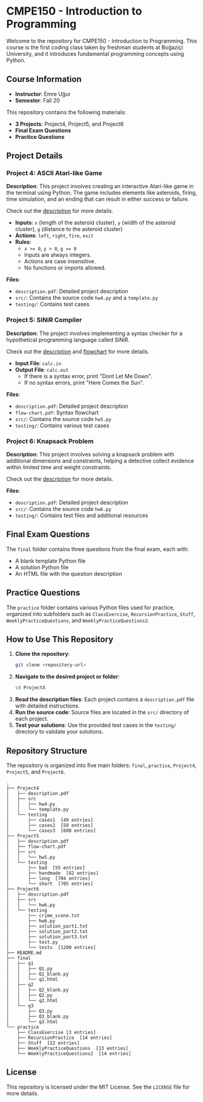 # CMPE150 - Introduction to Programming

Welcome to the repository for CMPE150 - Introduction to Programming. This course is the first coding class taken by freshman students at Boğaziçi University, and it introduces fundamental programming concepts using Python.

## Course Information

- **Instructor**: Emre Uğur
- **Semester**: Fall 20

This repository contains the following materials:
- **3 Projects**: Project4, Project5, and Project6
- **Final Exam Questions**
- **Practice Questions**

## Project Details

### Project 4: ASCII Atari-like Game

**Description**:
This project involves creating an interactive Atari-like game in the terminal using Python. The game includes elements like asteroids, firing, time simulation, and an ending that can result in either success or failure.

Check out the [description](Project4/description.pdf) for more details.

- **Inputs**: `x` (length of the asteroid cluster), `y` (width of the asteroid cluster), `g` (distance to the asteroid cluster)
- **Actions**: `left`, `right`, `fire`, `exit`
- **Rules**:
  - `x >= 0`, `y > 0`, `g >= 0`
  - Inputs are always integers.
  - Actions are case insensitive.
  - No functions or imports allowed.

**Files**:
- `description.pdf`: Detailed project description
- `src/`: Contains the source code `hw4.py` and a `template.py`
- `testing/`: Contains test cases

### Project 5: SiNiR Compiler

**Description**:
The project involves implementing a syntax checker for a hypothetical programming language called SiNiR.

Check out the [description](Project5/description.pdf) and [flowchart](Project5/flow-chart.pdf) for more details.

- **Input File**: `calc.in`
- **Output File**: `calc.out`
  - If there is a syntax error, print "Dont Let Me Down".
  - If no syntax errors, print "Here Comes the Sun".

**Files**:
- `description.pdf`: Detailed project description
- `flow-chart.pdf`: Syntax flowchart
- `src/`: Contains the source code `hw5.py`
- `testing/`: Contains various test cases

### Project 6: Knapsack Problem

**Description**:
This project involves solving a knapsack problem with additional dimensions and constraints, helping a detective collect evidence within limited time and weight constraints.

Check out the [description](Project6/description.pdf) for more details.

**Files**:
- `description.pdf`: Detailed project description
- `src/`: Contains the source code `hw6.py`
- `testing/`: Contains test files and additional resources

## Final Exam Questions

The `final` folder contains three questions from the final exam, each with:
- A blank template Python file
- A solution Python file
- An HTML file with the question description

## Practice Questions

The `practice` folder contains various Python files used for practice, organized into subfolders such as `ClassExercise`, `RecursionPractice`, `Stuff`, `WeeklyPracticeQuestions`, and `WeeklyPracticeQuestions2`.

## How to Use This Repository

1. **Clone the repository**:
   ```bash
   git clone <repository-url>
   ```
2. **Navigate to the desired project or folder**:
   ```bash
   cd ProjectX
   ```
3. **Read the description files**: Each project contains a `description.pdf` file with detailed instructions.
4. **Run the source code**: Source files are located in the `src/` directory of each project.
5. **Test your solutions**: Use the provided test cases in the `testing/` directory to validate your solutions.

## Repository Structure

The repository is organized into five main folders: `final`, `practice`, `Project4`, `Project5`, and `Project6`.

```
.
├── Project4
│   ├── description.pdf
│   ├── src
│   │   ├── hw4.py
│   │   └── template.py
│   └── testing
│       ├── cases1  [49 entries]
│       ├── cases2  [50 entries]
│       └── cases3  [600 entries]
├── Project5
│   ├── description.pdf
│   ├── flow-chart.pdf
│   ├── src
│   │   └── hw5.py
│   └── testing
│       ├── bad  [55 entries]
│       ├── handmade  [82 entries]
│       ├── long  [704 entries]
│       └── short  [705 entries]
├── Project6
│   ├── description.pdf
│   ├── src
│   │   └── hw6.py
│   └── testing
│       ├── crime_scene.txt
│       ├── hw6.py
│       ├── solution_part1.txt
│       ├── solution_part2.txt
│       ├── solution_part3.txt
│       ├── test.py
│       └── tests  [1200 entries]
├── README.md
├── final
│   ├── q1
│   │   ├── Q1.py
│   │   ├── Q1_blank.py
│   │   └── q1.html
│   ├── q2
│   │   ├── Q2_blank.py
│   │   ├── Q2.py
│   │   └── q2.html
│   └── q3
│       ├── Q3.py
│       ├── Q3_blank.py
│       └── q3.html
└── practice
    ├── ClassExercise [3 entries]
    ├── RecursionPractice  [14 entries]
    ├── Stuff  [22 entries]
    ├── WeeklyPracticeQuestions  [13 entries]
    └── WeeklyPracticeQuestions2  [14 entries]
```

## License

This repository is licensed under the MIT License. See the `LICENSE` file for more details.
